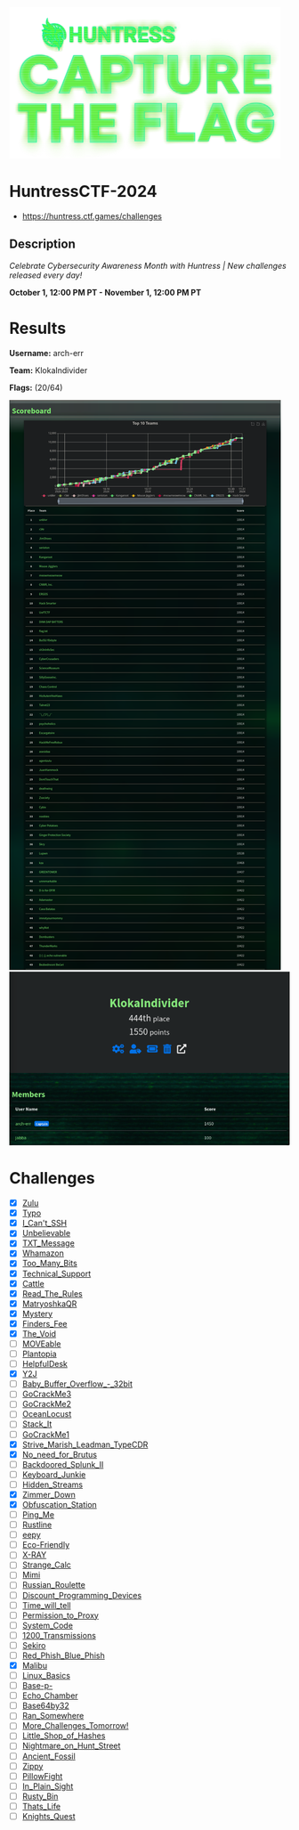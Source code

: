 ![logo](assets/logo.png)

# HuntressCTF-2024
- https://huntress.ctf.games/challenges

## Description
*Celebrate Cybersecurity Awareness Month with Huntress   |   New challenges released every day!*

**October 1, 12:00 PM PT - November 1, 12:00 PM PT**


# Results
**Username:** arch-err

**Team:** KlokaIndivider


**Flags:** (20/64)

![ ](assets/scoreboard.png)
![ ](assets/team-score.png)


# Challenges
- [x] [Zulu](Zulu)
- [x] [Typo](Typo)
- [x] [I_Can't_SSH](I_Can't_SSH)
- [x] [Unbelievable](Unbelievable)
- [x] [TXT_Message](TXT_Message)
- [x] [Whamazon](Whamazon)
- [x] [Too_Many_Bits](Too_Many_Bits)
- [x] [Technical_Support](Technical_Support)
- [x] [Cattle](Cattle)
- [x] [Read_The_Rules](Read_The_Rules)
- [x] [MatryoshkaQR](MatryoshkaQR)
- [x] [Mystery](Mystery)
- [x] [Finders_Fee](Finders_Fee)
- [x] [The_Void](The_Void)
- [ ] [MOVEable](MOVEable)
- [ ] [Plantopia](Plantopia)
- [ ] [HelpfulDesk](HelpfulDesk)
- [x] [Y2J](Y2J)
- [ ] [Baby_Buffer_Overflow_-_32bit](Baby_Buffer_Overflow_-_32bit)
- [ ] [GoCrackMe3](GoCrackMe3)
- [ ] [GoCrackMe2](GoCrackMe2)
- [ ] [OceanLocust](OceanLocust)
- [ ] [Stack_It](Stack_It)
- [ ] [GoCrackMe1](GoCrackMe1)
- [x] [Strive_Marish_Leadman_TypeCDR](Strive_Marish_Leadman_TypeCDR)
- [x] [No_need_for_Brutus](No_need_for_Brutus)
- [ ] [Backdoored_Splunk_II](Backdoored_Splunk_II)
- [ ] [Keyboard_Junkie](Keyboard_Junkie)
- [ ] [Hidden_Streams](Hidden_Streams)
- [x] [Zimmer_Down](Zimmer_Down)
- [x] [Obfuscation_Station](Obfuscation_Station)
- [ ] [Ping_Me](Ping_Me)
- [ ] [Rustline](Rustline)
- [ ] [eepy](eepy)
- [ ] [Eco-Friendly](Eco-Friendly)
- [ ] [X-RAY](X-RAY)
- [ ] [Strange_Calc](Strange_Calc)
- [ ] [Mimi](Mimi)
- [ ] [Russian_Roulette](Russian_Roulette)
- [ ] [Discount_Programming_Devices](Discount_Programming_Devices)
- [ ] [Time_will_tell](Time_will_tell)
- [ ] [Permission_to_Proxy](Permission_to_Proxy)
- [ ] [System_Code](System_Code)
- [ ] [1200_Transmissions](1200_Transmissions)
- [ ] [Sekiro](Sekiro)
- [ ] [Red_Phish_Blue_Phish](Red_Phish_Blue_Phish)
- [x] [Malibu](Malibu)
- [ ] [Linux_Basics](Linux_Basics)
- [ ] [Base-p-](Base-p-)
- [ ] [Echo_Chamber](Echo_Chamber)
- [ ] [Base64by32](Base64by32)
- [ ] [Ran_Somewhere](Ran_Somewhere)
- [ ] [More_Challenges_Tomorrow!](More_Challenges_Tomorrow!)
- [ ] [Little_Shop_of_Hashes](Little_Shop_of_Hashes)
- [ ] [Nightmare_on_Hunt_Street](Nightmare_on_Hunt_Street)
- [ ] [Ancient_Fossil](Ancient_Fossil)
- [ ] [Zippy](Zippy)
- [ ] [PillowFight](PillowFight)
- [ ] [In_Plain_Sight](In_Plain_Sight)
- [ ] [Rusty_Bin](Rusty_Bin)
- [ ] [Thats_Life](Thats_Life)
- [ ] [Knights_Quest](Knights_Quest)

